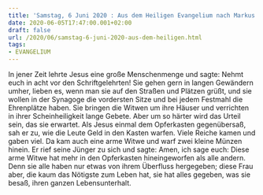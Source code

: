 ```yaml
---
title: 'Samstag, 6 Juni 2020 : Aus dem Heiligen Evangelium nach Markus - Mk 12,38-44.'
date: 2020-06-05T17:47:00.001+02:00
draft: false
url: /2020/06/samstag-6-juni-2020-aus-dem-heiligen.html
tags: 
- EVANGELIUM
---
```


In jener Zeit lehrte Jesus eine große Menschenmenge und sagte: Nehmt euch in acht vor den Schriftgelehrten! Sie gehen gern in langen Gewändern umher, lieben es, wenn man sie auf den Straßen und Plätzen grüßt, und sie wollen in der Synagoge die vordersten Sitze und bei jedem Festmahl die Ehrenplätze haben. Sie bringen die Witwen um ihre Häuser und verrichten in ihrer Scheinheiligkeit lange Gebete. Aber um so härter wird das Urteil sein, das sie erwartet. Als Jesus einmal dem Opferkasten gegenübersaß, sah er zu, wie die Leute Geld in den Kasten warfen. Viele Reiche kamen und gaben viel. Da kam auch eine arme Witwe und warf zwei kleine Münzen hinein. Er rief seine Jünger zu sich und sagte: Amen, ich sage euch: Diese arme Witwe hat mehr in den Opferkasten hineingeworfen als alle andern. Denn sie alle haben nur etwas von ihrem Überfluss hergegeben; diese Frau aber, die kaum das Nötigste zum Leben hat, sie hat alles gegeben, was sie besaß, ihren ganzen Lebensunterhalt.